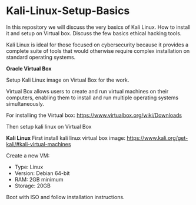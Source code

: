 # Kali-Linux-Setup-Basics
In this repository we will discuss the very basics of Kali Linux. How to install it and setup on Virtual box. Discuss the few basics ethical hacking tools. 

Kali Linux is ideal for those focused on cybersecurity because it provides a complete suite of tools that would otherwise require complex installation on standard operating systems.

**Oracle Virtual Box**

Setup Kali Linux image on Virtual Box for the work.

Virtual Box allows users to create and run virtual machines on their computers, enabling them to install and run multiple operating systems simultaneously.

For installing the Virtual box:  https://www.virtualbox.org/wiki/Downloads

Then setup kali linux on Virtual Box

**Kali Linux**
First install kali linux virtual box image: https://www.kali.org/get-kali/#kali-virtual-machines

Create a new VM:
   - Type: Linux
   - Version: Debian 64-bit
   - RAM: 2GB minimum
   - Storage: 20GB

Boot with ISO and follow installation instructions.

